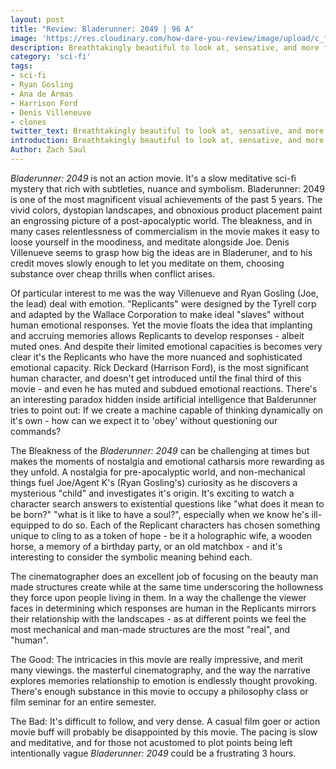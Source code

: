```yaml
---
layout: post
title: "Review: Bladerunner: 2049 | 96 A"
image: 'https://res.cloudinary.com/how-dare-you-review/image/upload/c_fill,h_399,w_760/v1529167993/hero_Battle-of-the-Sexes-TIFF-2017.jpg'
description: Breathtakingly beautiful to look at, sensative, and more focussed than the original - Bladerunner 2049 is my favorite movie of 2017.      
category: 'sci-fi'
tags: 
- sci-fi
- Ryan Gosling
- Ana de Armas
- Harrison Ford
- Denis Villeneuve
- clones
twitter_text: Breathtakingly beautiful to look at, sensative, and more focussed than the original - Bladerunner 2049 is my favorite movie of 2017.
introduction: Breathtakingly beautiful to look at, sensative, and more focussed than the original - Bladerunner 2049 is my favorite movie of 2017.
Author: Zach Saul
---
```


*Bladerunner: 2049* is not an action movie. It's a slow meditative sci-fi mystery that rich with subtleties, nuance and symbolism. Bladerunner: 2049 is one of the most magnificent visual achievements of the past 5 years. The vivid colors, dystopian landscapes, and obnoxious product placement paint an engrossing picture of a post-apocalyptic world. The bleakness, and in many cases relentlessness of commercialism in the movie makes it easy to loose yourself in the moodiness, and meditate alongside Joe. Denis Villenueve seems to grasp how big the ideas are in Bladeruner, and to his credit moves slowly enough to let you meditate on them, choosing substance over cheap thrills when conflict arises. 

Of particular interest to me was the way Villenueve and Ryan Gosling (Joe, the lead) deal with emotion. "Replicants" were designed by the Tyrell corp and adapted by the Wallace Corporation to make ideal "slaves" without human emotional responses. Yet the movie floats the idea that implanting and accruing memories allows Replicants to develop responses - albeit muted ones. And despite their limited emotional capacities is becomes very clear it's the Replicants who have the more nuanced and sophisticated emotional capacity. Rick Deckard (Harrison Ford), is the most significant human character, and doesn't get introduced until the final third of this movie - and even he has muted and subdued emotional reactions. There's an interesting paradox hidden inside artificial intelligence that Balderunner tries to point out: If we create a machine capable of thinking dynamically on it's own - how can we expect it to 'obey' without questioning our commands?  

The Bleakness of the *Bladerunner: 2049* can be challenging at times but makes the moments of nostalgia and emotional catharsis more rewarding as they unfold. A nostalgia for pre-apocalyptic world, and non-mechanical things fuel Joe/Agent K's (Ryan Gosling's) curiosity as he discovers a mysterious "child" and investigates it's origin. It's exciting to watch a character search answers to existential questions like "what does it mean to be born?" "what is it like to have a soul?", especially when we know he's ill-equipped to do so. Each of the Replicant characters has chosen something unique to cling to as a token of hope - be it a holographic wife, a wooden horse, a memory of a birthday party, or an old matchbox - and it's interesting to consider the symbolic meaning behind each.  

The cinematographer does an excellent job of focusing on the beauty man made structures create while at the same time underscoring the hollowness they force upon people living in them. In a way the challenge the viewer faces in determining which responses are human in the Replicants mirrors their relationship with the landscapes  - as at different points we feel the most mechanical and man-made structures are the most "real", and "human".  

The Good: 
The intricacies in this movie are really impressive, and merit many viewings. the masterful cinematography, and the way the narrative explores memories relationship to emotion is endlessly thought provoking. There's enough substance in this movie to occupy a philosophy class or film seminar for an entire semester.  

The Bad: 
It's difficult to follow, and very dense. A casual film goer or action movie buff will  probably be disappointed by this movie. The pacing is slow and meditative, and for those not acustomed to plot points being left intentionally vague *Bladerunner: 2049* could be a frustrating 3 hours.     